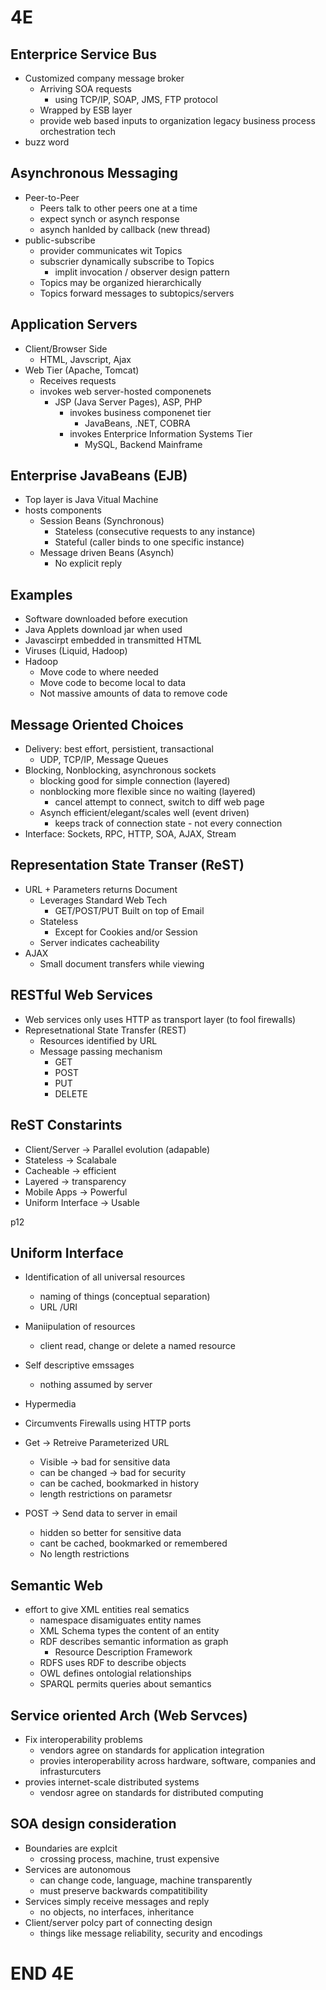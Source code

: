 # 4E

## Enterprice Service Bus
- Customized company message broker
	- Arriving SOA requests
		- using TCP/IP, SOAP, JMS, FTP protocol
	- Wrapped by ESB layer
	- provide web based inputs to organization legacy business process orchestration tech
- buzz word

## Asynchronous Messaging
- Peer-to-Peer
	- Peers talk to other peers one at a time
	- expect synch or asynch response
	- asynch hanlded by callback (new thread)
- public-subscribe
	- provider communicates wit Topics
	- subscrier dynamically subscribe to Topics
		- implit invocation / observer design pattern
	- Topics may be organized hierarchically
	- Topics forward messages to subtopics/servers

## Application Servers
- Client/Browser Side
	- HTML, Javscript, Ajax
- Web Tier (Apache, Tomcat)
	- Receives requests
	- invokes web server-hosted componenets
		- JSP (Java Server Pages), ASP, PHP
			- invokes business componenet tier
				- JavaBeans, .NET, COBRA
			- invokes Enterprice Information Systems Tier
				- MySQL, Backend Mainframe

## Enterprise JavaBeans (EJB)
- Top layer is Java Vitual Machine
- hosts components
	- Session Beans (Synchronous)
		- Stateless (consecutive requests to any instance)
		- Stateful (caller binds to one specific instance)
	- Message driven Beans (Asynch)
		- No explicit reply

## Examples
- Software downloaded before execution
- Java Applets download jar when used
- Javascirpt embedded in transmitted HTML
- Viruses (Liquid, Hadoop)
- Hadoop
	- Move code to where needed
	- Move code to become local to data
	- Not massive amounts of data to remove code

## Message Oriented Choices
- Delivery: best effort, persistient, transactional
	- UDP, TCP/IP, Message Queues
- Blocking, Nonblocking, asynchronous sockets
	- blocking good for simple connection (layered)
	- nonblocking more flexible since no waiting (layered)
		- cancel attempt to connect, switch to diff web page
	- Asynch efficient/elegant/scales well (event driven)
		- keeps track of connection state - not every connection
- Interface: Sockets, RPC, HTTP, SOA, AJAX, Stream

## Representation State Transer (ReST)
- URL + Parameters returns Document
	- Leverages Standard Web Tech
		- GET/POST/PUT Built on top of Email
	- Stateless
		- Except for Cookies and/or Session
	- Server indicates cacheability
- AJAX
	- Small document transfers while viewing

## RESTful Web Services
- Web services only uses HTTP as transport layer (to fool firewalls)
- Represetnational State Transfer (REST)
	- Resources identified by URL
	- Message passing mechanism
		- GET
		- POST
		- PUT
		- DELETE

## ReST Constarints
- Client/Server -> Parallel evolution (adapable)
- Stateless -> Scalabale
- Cacheable -> efficient
- Layered -> transparency
- Mobile Apps -> Powerful
- Uniform Interface -> Usable

p12
## Uniform Interface
- Identification of all universal resources
	- naming of things (conceptual separation)
	- URL /URI
- Maniipulation of resources
	- client read, change or delete a named resource
- Self descriptive emssages
	- nothing assumed by server
- Hypermedia
- Circumvents Firewalls using HTTP ports

- Get -> Retreive Parameterized URL
	- Visible -> bad for sensitive data
	- can be changed -> bad for security
	- can be cached, bookmarked in history
	- length restrictions on parametsr
- POST -> Send data to server in email
	- hidden so better for sensitive data
	- cant be cached, bookmarked or remembered
	- No length restrictions

## Semantic Web
- effort to give XML entities real sematics
	- namespace disamiguates entity names
	- XML Schema types the content of an entity
	- RDF describes semantic information as graph
		- Resource Description Framework
	- RDFS uses RDF to describe objects
	- OWL defines ontologial relationships
	- SPARQL permits queries about semantics

## Service oriented Arch (Web Servces)
- Fix interoperability problems
	- vendors agree on standards for application integration
	- provies interoperability across hardware, software, companies and infrasturcuters
- provies internet-scale distributed systems
	- vendosr agree on standards for distributed computing

## SOA design consideration
- Boundaries are explcit
	- crossing process, machine, trust expensive
- Services are autonomous
	- can change code, language, machine transparently
	- must preserve backwards compatitibility
- Services simply receive messages and reply
	- no objects, no interfaces, inheritance
- Client/server polcy part of connecting design
	- things like message reliability, security and encodings

# END 4E
